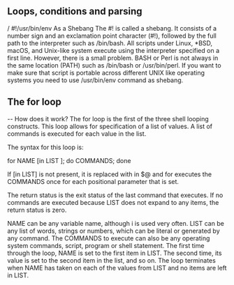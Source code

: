 ##  Loops, conditions and parsing

/  #!/usr/bin/env As a Shebang
The #! is called a shebang. It consists of a number sign and an exclamation point character (#!), followed by the full path to the interpreter such as /bin/bash. All scripts under Linux, *BSD, macOS, and Unix-like system execute using the interpreter specified on a first line. However, there is a small problem. BASH or Perl is not always in the same location (PATH) such as /bin/bash or /usr/bin/perl. If you want to make sure that script is portable across different UNIX like operating systems you need to use /usr/bin/env command as shebang.

## The for loop
-- How does it work?
The for loop is the first of the three shell looping constructs. This loop allows for specification of a list of values. A list of commands is executed for each value in the list.

The syntax for this loop is:

for NAME [in LIST ]; do COMMANDS; done

If [in LIST] is not present, it is replaced with in $@ and for executes the COMMANDS once for each positional parameter that is set.

The return status is the exit status of the last command that executes. If no commands are executed because LIST does not expand to any items, the return status is zero.

NAME can be any variable name, although i is used very often. LIST can be any list of words, strings or numbers, which can be literal or generated by any command. The COMMANDS to execute can also be any operating system commands, script, program or shell statement. The first time through the loop, NAME is set to the first item in LIST. The second time, its value is set to the second item in the list, and so on. The loop terminates when NAME has taken on each of the values from LIST and no items are left in LIST.
